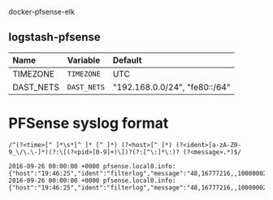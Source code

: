 docker-pfsense-elk

## logstash-pfsense
| Name | Variable | Default |
|:-----|:---------|:--------|
| TIMEZONE | `TIMEZONE` | UTC |
| DAST_NETS | `DAST_NETS` | "192.168.0.0/24", "fe80::/64" |

# PFSense syslog format
```
/^(?<time>[^ ]*\s*[^ ]* [^ ]*) (?<host>[^ ]*) (?<ident>[a-zA-Z0-9_\/\.\-]*)(?:\[(?<pid>[0-9]+)\])?(?:[^\:]*\:)? (?<message>.*)$/
```
```
2016-09-26 00:00:00 +0000 pfsense.local0.info: {"host":"19:46:25","ident":"filterlog","message":"48,16777216,,1000000201,em0,match,block,in,4,0x10,,255,53650,0,DF,112,carp,56,192.168.11.1,224.0.0.18,advertise,255,1,2,0,1"}
2016-09-26 00:00:00 +0000 pfsense.local0.info: {"host":"19:46:25","ident":"filterlog","message":"48,16777216,,1000000201,em0,match,block,in,6,0x00,0x00000,255,VRRP,112,36,fe80::100:1000:1001:1011,ff02::12,"}
```